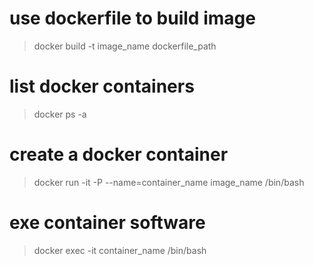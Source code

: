 # use dockerfile to build image
> docker build -t image_name dockerfile_path

# list docker containers
> docker ps -a

# create a docker container
> docker run -it -P --name=container_name image_name /bin/bash

# exe container software
> docker exec -it container_name /bin/bash